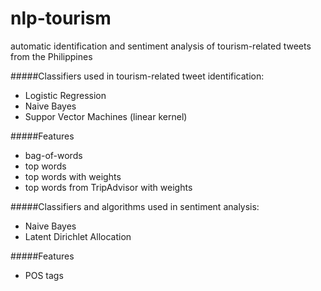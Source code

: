 nlp-tourism
===========
automatic identification and sentiment analysis of tourism-related tweets from the Philippines

#####Classifiers used in tourism-related tweet identification:

- Logistic Regression
- Naive Bayes
- Suppor Vector Machines (linear kernel)

#####Features
- bag-of-words
- top words
- top words with weights
- top words from TripAdvisor with weights

#####Classifiers and algorithms used in sentiment analysis:

- Naive Bayes
- Latent Dirichlet Allocation

#####Features

- POS tags
